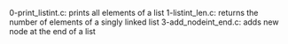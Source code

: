 0-print_listint.c: prints all elements of a list
1-listint_len.c: returns the number of elements of a singly linked list
3-add_nodeint_end.c: adds new node at the end of a list
